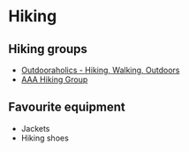 # Hiking

## Hiking groups

- [Outdooraholics - Hiking, Walking, Outdoors](https://www.meetup.com/Outdooraholics/)
- [AAA Hiking Group](https://www.meetup.com/AAA-London-Group/)

## Favourite equipment

- Jackets
- Hiking shoes
